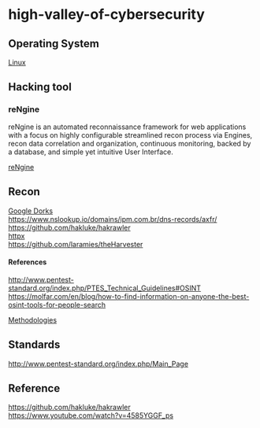 # high-valley-of-cybersecurity

## Operating System
[Linux](os/linux/linux.md)

## Hacking tool
### reNgine
reNgine is an automated reconnaissance framework for web applications with a focus on highly configurable streamlined recon process via Engines, recon data correlation and organization, continuous monitoring, backed by a database, and simple yet intuitive User Interface.

[reNgine](https://github.com/yogeshojha/rengine)

## Recon
[Google Dorks](recon/google-dorks.md) </br>
https://www.nslookup.io/domains/ipm.com.br/dns-records/axfr/ </br>
https://github.com/hakluke/hakrawler </br>
[httpx](recon/httpx.md) </br>
https://github.com/laramies/theHarvester

#### References
http://www.pentest-standard.org/index.php/PTES_Technical_Guidelines#OSINT </br>
https://molfar.com/en/blog/how-to-find-information-on-anyone-the-best-osint-tools-for-people-search

[Methodologies](methodology/methodology.md)

## Standards
http://www.pentest-standard.org/index.php/Main_Page

## Reference
https://github.com/hakluke/hakrawler</br>
https://www.youtube.com/watch?v=4585YGGF_ps
